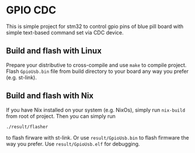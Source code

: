 # GPIO CDC

This is simple project for stm32 to control gpio pins of blue pill board with
simple text-based command set via CDC device.

## Build and flash with Linux

Prepare your distributive to cross-compile and use `make` to compile project.
Flash `GpioUsb.bin` file from build directory to your board any way you prefer
(e.g. st-link).

## Build and flash with Nix

If you have Nix installed on your system (e.g. NixOs), simply run `nix-build`
from root of project. Then you can simply run

```bash
./result/flasher
```

to flash firware with st-link. Or use `result/GpioUsb.bin` to flash firmware the
way you prefer. Use `result/GpioUsb.elf` for debugging.
